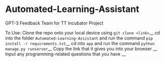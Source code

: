 # Automated-Learning-Assistant
GPT-3 Feedback Team for TT Incubator Project

To Use:
Clone the repo onto your local device using `git clone <link>`__
cd into the folder `Automated-Learning-Assistant` and run the command `pip install -r requirements.txt`__
cd into `app` and run the command `python manage.py runserver`__
Copy the link that it gives you into your browser __
Input any programming-related questions that you have __
